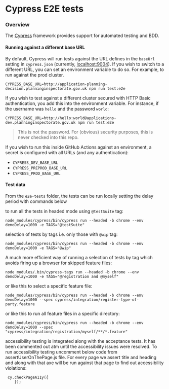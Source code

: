 # Cypress E2E tests

### Overview

The [Cypress](https://docs.cypress.io/guides/overview/why-cypress.html#In-a-nutshell) framework provides support 
for automated testing and BDD. 

#### Running against a different base URL

By default, Cypress will run tests against the URL defines in the `baseUrl` setting in `cypress.json` (currently,
[localhost:9004](http://localhost:9004)). If you wish to switch to a different URL, you can set an environment
variable to do so. For example, to run against the prod cluster.

```shell
CYPRESS_BASE_URL=http://application-planning-decision.planninginspectorate.gov.uk npm run test:e2e
```

If you wish to test against a different cluster secured with HTTP Basic authentication, you add this into the
environment variable. For instance, if the username was `hello` and the password `world`:

```shell
CYPRESS_BASE_URL=http://hello:world@applications-dev.planninginspectorate.gov.uk npm run test:e2e
```

> This is not the password. For (obvious) security purposes, this is never checked into this repo.

If you wish to run this inside GitHub Actions against an environment, a secret is configured with all URLs (and
any authentication):
 - `CYPRESS_DEV_BASE_URL`
 - `CYPRESS_PREPROD_BASE_URL`
 - `CYPRESS_PROD_BASE_URL`



#### Test data


From the `e2e-tests` folder, the tests can be run locally setting the delay period with commands below

to run all the tests in headed mode using `@testSuite` tag:
```
node_modules/cypress/bin/cypress run --headed -b chrome --env demoDelay=1000 -e TAGS="@testSuite"
```
selection of tests by tags i.e. only those with `@wip` tag:
```
node_modules/cypress/bin/cypress run --headed -b chrome --env demoDelay=1000 -e TAGS="@wip"
```
A much more efficient way of running a selection of tests by tag which avoids firing up a browser for skipped feature files:
```
node_modules/.bin/cypress-tags run --headed -b chrome --env demoDelay=1000 -e TAGS="@registration and @myself"
```
or like this to select a specific feature file:
```
node_modules/cypress/bin/cypress run --headed -b chrome --env demoDelay=1000 --spec cypress/integration/register-type-of-party.feature
```
or like this to run all feature files in a specific directory:
```
node_modules/cypress/bin/cypress run --headed -b chrome --env demoDelay=1000 --spec "cypress/integration/registration/myself/**/*.feature"
```

accessibility testing is integrated along with the acceptance tests. It has been commented out atm until the accessibility issues were resolved. To run accessibility testing uncomment below code from assertUserOnThePage.js file. For every page we assert title and heading and along with that axe will be run against that page to find out accessibility violations:
```
 cy.checkPageA11y({
    });
```